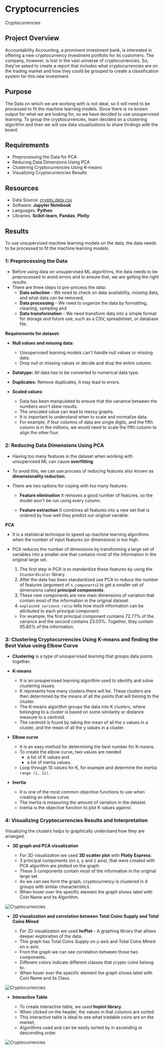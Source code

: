 # Cryptocurrencies
Cryptocurrencies

## Project Overview

Accountability Accounting, a prominent investment bank, is interested in offering a new cryptocurrency investment portfolio for its customers. The company, however, is lost in the vast universe of cryptocurrencies. So, they’ve asked to create a report that includes what cryptocurrencies are on the trading market and how they could be grouped to create a classification system for this new investment.

## Purpose
The Data on which we are working with is not ideal, so it will need to be processed to fit the machine learning models. Since there is no known output for what we are looking for, so we have decided to use unsupervised learning. To group the cryptocurrencies, team decided on a clustering algorithm and then we will use data visualizations to share findings with the board.


## Requirements

- Preprocessing the Data for PCA
- Reducing Data Dimensions Using PCA
- Clustering Cryptocurrencies Using K-means
- Visualizing Cryptocurrencies Results

  
## Resources
- Data Source: [crypto_data.csv](Resources/crypto_data.csv)
- Software: **Jupyter Notebook**
- Languages: **Python**
- Libraries: **Scikit-learn**, **Pandas**, **Plotly**

## Results
To use unsupervised machine learning models on the data, the data needs to be processed to fit the machine learning models.

### 1: Preprocessing the Data
- Before using data on unsupervised ML algorithms, the data needs to be preprocessed to avoid errors and to ensure that, we are getting the right results.
- There are three steps to pre-process the data:
  - **Data selection** - We need to check on data availability, missing data, and what data can be removed,
  - **Data processing** - We need to organize the data by formatting, cleaning, sampling and
  - **Data transformation** - We need transform data into a simple format for storage and future use, such as a CSV, spreadsheet, or database file. 

**Requirements for dataset:**

- **Null values and missing data:**
  - Unsupervised learning models can't handle null values or missing data. 
  - Drop null or missing values or decide and drop the entire column. 

- **Datatype:** All data has to be converted to numerical data type. 

- **Duplicates:** Remove duplicates, it may lead to errors.

- **Scaled values:** 
  - Data has been manipulated to ensure that the variance between the numbers won't skew results. 
  - The unscaled value can lead to messy graphs.
  - It is important to understand when to scale and normalize data. 
  - For example, if four columns of data are single digits, and the fifth column is in the millions, we would need to scale the fifth column to align the other four.
 
### 2: Reducing Data Dimensions Using PCA
- Having too many features in the dataset when working with unsupervised ML can cause **overfitting**. 
- To avoid this, we can use process of reducing features also known as **dimensionality reduction**. 
- There are two options for coping with too many features: 

  - **Feature elimination** It removes a good number of features, so the model won't be run using every column.

  - **Feature extraction** It combines all features into a new set that is ordered by how well they predict our original variable.

**PCA**
- It is a statistical technique to speed up machine learning algorithms when the number of input features (or dimensions) is too high. 
- PCA reduces the number of dimensions by transforming a large set of variables into a smaller one that contains most of the information in the original large set.

  1. The first step in PCA is to standardize these features by using the `StandardScaler` library. 
  2. After the data has been standardized use PCA to reduce the number of features (argument of `n_components`) to get a smaller set of dimensions called ***principal components***. 
  3. These new components are new main dimensions of variation that contain most of the information in the original dataset.
  4. `explained_variance_ratio` tells how much information can be attributed to each principal component.
    - For example, the first principal component contains 72.77% of the variance and the second contains 23.03%. Together, they contain 95.80% of the information.

### 3: Clustering Cryptocurrencies Using K-means and finding the Best Value using Elbow Curve

- **Clustering** is a type of unsupervised learning that groups data points together. 

- **K-means** 
  - It is an unsupervised learning algorithm used to identify and solve clustering issues.
  - K represents how many clusters there will be. These clusters are then determined by the means of all the points that will belong to the cluster.
  - The K-means algorithm groups the data into K clusters, where belonging to a cluster is based on some similarity or distance measure to a centroid.
  - The centroid is found by taking the mean of all the x values in a cluster, and the mean of all the y values in a cluster.

- **Elbow curve** 
  - It is an easy method for determining the best number for K-means.
  - To create the elbow curve, two values are needed 
    - a list of K values and
    - a list of inertia values.
  - Loop through 10 values for K, for example and determine the inertia: `range (1, 11)`.

- **Inertia** 
  - It is one of the most common objective functions to use when creating an elbow curve.
  - The inertia is measuring the amount of variation in the dataset.
  - Inertia is the objective function to plot K values against. 

### 4: Visualizing Cryptocurrencies Results and Interpretation 

Visualizing the clusters helps to graphically understand how they are arranged. 

- **3D graph and PCA visualization**

  - For 3D visualization we used **3D scatter plot** with **Plotly Express**. 
  - 3 principal components (on x, y and z axis), that were created with PCA algorithm are plotted on the graph.
  - These 3 components contain most of the information in the original large set.
  - As we can see form the graph, cryptocurrency is clustered in 4 groups with similar characteristics. 
  - When hover over the specific element the graph shows label with Coin Name and its Algorithm. 

![Cryptocurrencies](https://github.com/Lauramasonjar/Cryptocurrencies/blob/main/Images/3D_plot.png)


- **2D visualization and correlation between Total Coins Supply and Total Coins Mined**

  - For 2D visualization we used **hvPlot** - A graphing library that allows deeper exploration of the data. 
  - This graph has Total Coins Supply on y-axis and Total Coins Mined on x-axis. 
  - From the graph we can see correlation between those two components. 
  - Different colors indicate different classes that crypto coins belong to. 
  - When hover over the specific element the graph shows label with Coin Name and its Class.

![Cryptocurrencies](https://github.com/Lauramasonjar/Cryptocurrencies/blob/main/Images/havplot_scatter_plot.png)



- **Interactive Table**

  - To create interactive table, we used **hvplot library**. 
  - When clicked on the header, the values in that columns are sorted. 
  - This interactive table is ideal to see what tradable coins are on the market,
  - Algorithms used and can be easily sorted by in ascending or descending order.

![Cryptocurrencies](https://github.com/Lauramasonjar/Cryptocurrencies/blob/main/Images/Interatctive_table.png)
